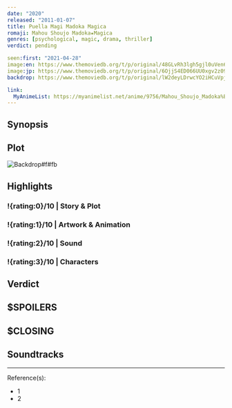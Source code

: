 ```yaml
---
date: "2020"
released: "2011-01-07"
title: Puella Magi Madoka Magica
romaji: Mahou Shoujo Madoka★Magica
genres: [psychological, magic, drama, thriller]
verdict: pending

seen:first: "2021-04-28"
image:en: https://www.themoviedb.org/t/p/original/48GLvRh3lgh5gjl0uVen60bslRM.jpg
image:jp: https://www.themoviedb.org/t/p/original/6OjjS4ED066UU0xgv2z09CHFeE3.jpg
backdrop: https://www.themoviedb.org/t/p/original/lW2deyLDrwcYO2iHCuVpj7r1FnQ.jpg

link:
  MyAnimeList: https://myanimelist.net/anime/9756/Mahou_Shoujo_Madoka%E2%98%85Magica
---
```



## Synopsis

## Plot

![Backdrop#f#fb](https://www.themoviedb.org/t/p/original/pAlPAlLWo35WOHNYZ9ekpQVzTSS.jpg "Source: TMDB")

## Highlights

### !{rating:0}/10 | Story & Plot

### !{rating:1}/10 | Artwork & Animation

### !{rating:2}/10 | Sound

### !{rating:3}/10 | Characters

## Verdict

## $SPOILERS

## $CLOSING

## Soundtracks

***
Reference(s):

- 1
- 2
